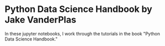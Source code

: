 # Python Data Science Handbook by Jake VanderPlas

In these jupyter notebooks, I work through the tutorials in the book "Python Data Science Handbook." 

